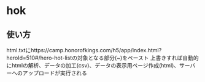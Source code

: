 # hok
## 使い方
html.txtにhttps://camp.honorofkings.com/h5/app/index.html?heroId=510#/hero-hot-listの対象となる部分(<tobody>~</tobody>)をペースト
上書きすれば自動的にhtmlの解析、データの加工(csv)、データの表示用ページ作成(html)、サーバーへのアップロードが実行される
